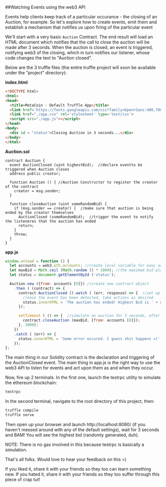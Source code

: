 ##Watching Events using the web3 API

Events help clients keep track of a particular occurance - the closing of an Auction, for example.
So let's explore how to create events, emit them and establish a mechanism that notifies us upon firing of the particular event

We'll start with a very basic ```Auction``` Contract. The end result will load an HTML document which notifies that the call to close the auction will be made after 3 seconds. When the auction is closed, an event is triggered, notifying web3 of the closing, which in turn notifies our listener, whose code changes the text to "Auction closed".

Below are the 3 truffle files (the entire truffle project will soon be available under the "project" directory):

**index.html**
```html
<!DOCTYPE html>
<html>
<head>
  <title>MetaCoin - Default Truffle App</title>
  <link href='https://fonts.googleapis.com/css?family=Open+Sans:400,700' rel='stylesheet' type='text/css'>
  <link href="./app.css" rel='stylesheet' type='text/css'>
  <script src="./app.js"></script>
</head>
<body>
  <div id = "status">Closing Auction in 3 seconds...</div>
</body>
</html>
```

**Auction.sol**
```
contract Auction {
  event AuctionClosed (uint highestBid);  //declare eventto be triggered when Auction closes
  address public creator;

  function Auction () { //Auction Constructor to register the creator of the contract
    creator = msg.sender;
  }

  function closeAuction (uint someRandomBid) {
    if (msg.sender == creator) {  //make sure that auction is being ended by the creator themselves
      AuctionClosed (someRandomBid);  //trigger the event to notify the listeneres that the auction has ended
      return;
    }
    throw;
  }
}
```

**app.js**
```javascript
window.onload = function () {
  let accounts = web3.eth.accounts; //create local variable for easy access
  let maxBid = Math.ceil (Math.random () * 1000); //the maximum bid placed by the end of the auction
  let status = document.getElementById ('status');

  Auction.new ({from: accounts [0]}) //create new contract object
    .then ( (contract) => {
      contract.AuctionClosed ().watch ( (err, response) => {  //set up listener for the AuctionClosed Event
        //once the event has been detected, take actions as desired
        status.innerHTML = 'The auction has ended! Highest Bid is ' + response.args.highestBid;
      });

      setTimeout ( () => {  //simulate an auction for 3 seconds, after which the creator closes the auction
        contract.closeAuction (maxBid, {from: accounts [0]});
      }, 3000);
    })
    .catch ( (err) => {
      status.innerHTML = 'Some error occured. I guess shit happens =(';
    });
};
```

The main thing in our Solidity contract is the declaration and triggering of the AuctionClosed event.
The main thing in app.js is the right way to use the web3 API to listen for events and act upon them as and when they occur.

Now, fire up 2 terminals. In the first one, launch the testrpc utility to simulate the ethereum blockchain:
```bash
testrpc
```

In the second terminal, navigate to the root directory of this project, then:
```bash
truffle compile
truffle serve
```

Then open up your browser and launch http://localhost:8080/ (if you haven't messed around with any of the default settings), wait for 3 seconds and BAM! You will see the highest bid (randomly generated, duh).

NOTE: There is no gas involved in this because testrpc is basically a simulation.

That's all folks. Would love to hear your feedback on this =)

If you liked it, share it with your friends so they too can learn something new.
If you hated it, share it with your friends so they too suffer through this piece of crap tut!
